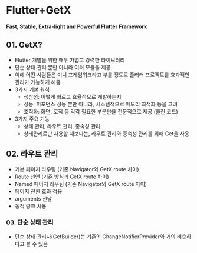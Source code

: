 # Flutter+GetX
**Fast, Stable, Extra-light and Powerful Flutter Framework**

## 01. GetX?
- Flutter 개발을 위한 매우 가볍고 강력한 라이브러리
- 단순 상태 관리 뿐만 아니라 여러 모듈을 제공
- 이에 어떤 사람들은 미니 프레임워크라고 부를 정도로 플러터 프로젝트를 효과적인 관리가 가능하게 해줌
- 3가지 기본 원칙
    - 생산성: 어떻게 빠르고 효율적으로 개발하는지
    - 성능: 퍼포먼스 성능 뿐만 아니라, 시스템적으로 메모리 최적화 등을 고려
    - 조직화: 화면, 로직 등 각각 필요한 부분만을 전문적으로 제공 (클린 코드)
- 3가지 주요 기능
    - 상태 관리, 라우트 관리, 종속성 관리
    - 상태관리로만 사용할 때보다는, 라우트 관리와 종속성 관리를 위해 Get을 사용

## 02. 라우트 관리
- 기본 페이지 라우팅 (기존 Navigator와 GetX route 차이)
- Route 선언 (기존 방식과 GetX route 차이)
- Named 페이지 라우팅 (기존 Navigator와 GetX route 차이)
- 페이지 전환 효과 적용
- arguments 전달
- 동적 링크 사용

### 03. 단순 상태 관리
- 단순 상태 관리자(GetBuilder)는 기존의 ChangeNotifierProvider와 거의 비슷하다고 볼 수 있음
